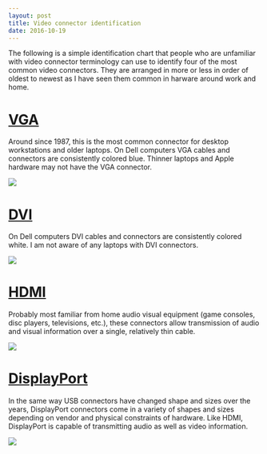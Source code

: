 ```yaml
---
layout: post
title: Video connector identification
date: 2016-10-19
---
```

The following is a simple identification chart that people who are unfamiliar with video connector terminology can use to identify four of the most common video connectors.  They are arranged in more or less in order of oldest to newest as I have seen them common in harware around work and home.

# [VGA][5]

Around since 1987, this is the most common connector for desktop workstations and older laptops.  On Dell computers VGA cables and connectors are consistently colored blue.  Thinner laptops and Apple hardware may not have the VGA connector.

![][1]

[1]:/images/2016-10-19-video-connectors/vga.jpg

# [DVI][6]

On Dell computers DVI cables and connectors are consistently colored white.  I am not aware of any laptops with DVI connectors.  

![][2]

[2]:/images/2016-10-19-video-connectors/dvi.jpg

# [HDMI][7]

Probably most familiar from home audio visual equipment (game consoles, disc players, televisions, etc.), these connectors allow transmission of audio and visual information over a single, relatively thin cable.

![][3]

[3]:/images/2016-10-19-video-connectors/hdmi.jpg

# [DisplayPort][8] 

In the same way USB connectors have changed shape and sizes over the years, DisplayPort connectors come in a variety of shapes and sizes depending on vendor and physical constraints of hardware.  Like HDMI, DisplayPort is capable of transmitting audio as well as video information.

![][4]

[4]:/images/2016-10-19-video-connectors/displayport.jpg

[5]:https://en.wikipedia.org/wiki/VGA_connector
[6]:https://en.wikipedia.org/wiki/Digital_Visual_Interface
[7]:https://en.wikipedia.org/wiki/HDMI
[8]:https://en.wikipedia.org/wiki/DisplayPort

